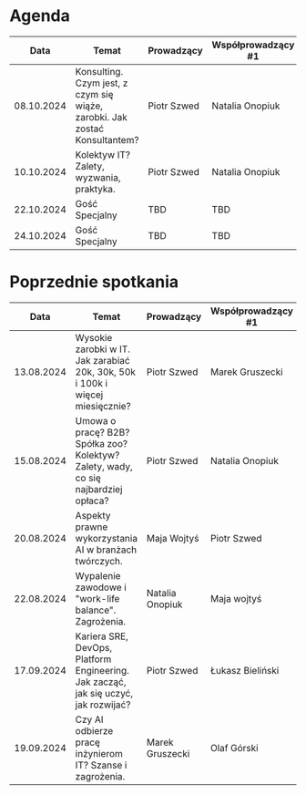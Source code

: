# Agenda

| Data       | Temat                                                                               | Prowadzący      | Współprowadzący #1  | Współprowadzący #2  |
|------------|-------------------------------------------------------------------------------------|-----------------|---------------------|---------------------|
| 08.10.2024 | Konsulting. Czym jest, z czym się wiąże, zarobki. Jak zostać Konsultantem?          | Piotr Szwed     | Natalia Onopiuk     | Marek Gruszecki     |
| 10.10.2024 | Kolektyw IT? Zalety, wyzwania, praktyka.                                            | Piotr Szwed     | Natalia Onopiuk     | Marek Gruszecki     |
| 22.10.2024 | Gość Specjalny                                                                      |       TBD       |           TBD       |       TBD           |
| 24.10.2024 | Gość Specjalny                                                                      |       TBD       |           TBD       |       TBD           |


# Poprzednie spotkania

| Data       | Temat                                                                               | Prowadzący      | Współprowadzący #1  | Współprowadzący #2  |
|------------|-------------------------------------------------------------------------------------|-----------------|---------------------|---------------------|
| 13.08.2024 | Wysokie zarobki w IT. Jak zarabiać 20k, 30k, 50k i 100k i więcej miesięcznie?       | Piotr Szwed     | Marek Gruszecki     | Rafał Małanij       |
| 15.08.2024 | Umowa o pracę? B2B? Spółka zoo? Kolektyw? Zalety, wady, co się najbardziej opłaca?  | Piotr Szwed     | Natalia Onopiuk     | Marek Gruszecki     |
| 20.08.2024 | Aspekty prawne wykorzystania AI w branżach twórczych.                               | Maja Wojtyś     | Piotr Szwed         | Aleksandra Pasińska |
| 22.08.2024 | Wypalenie zawodowe i "work-life balance". Zagrożenia.                               | Natalia Onopiuk | Maja wojtyś         | Tomasz Grycuk       |
| 17.09.2024 | Kariera SRE, DevOps, Platform Engineering. Jak zacząć, jak się uczyć, jak rozwijać? | Piotr Szwed     | Łukasz Bieliński    | Tomasz Cholewa      |
| 19.09.2024 | Czy AI odbierze pracę inżynierom IT? Szanse i zagrożenia.                           | Marek Gruszecki | Olaf Górski         | Kamil Sijko         |
